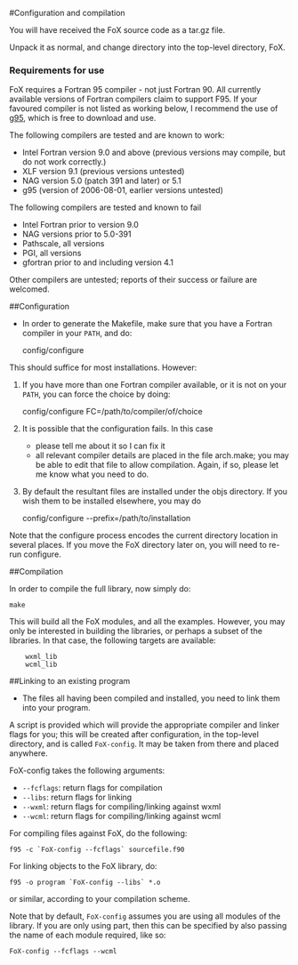 #Configuration and compilation

You will have received the FoX source code as a tar.gz file.

Unpack it as normal, and change directory into the top-level directory, FoX.


### Requirements for use

FoX requires a Fortran 95 compiler - not just Fortran 90. All currently available versions of Fortran compilers claim to support F95. If your favoured compiler is not listed as working below, I recommend the use of [g95](www.g95.org), which is free to download and use.

The following compilers are tested and are known to work:

* Intel Fortran version 9.0 and above (previous versions may compile, but do not work correctly.)
* XLF version 9.1 (previous versions untested)
* NAG version 5.0 (patch 391 and later) or 5.1
* g95 (version of 2006-08-01, earlier versions untested)

The following compilers are tested and known to fail

* Intel Fortran prior to version 9.0
* NAG versions prior to 5.0-391
* Pathscale, all versions
* PGI, all versions
* gfortran prior to and including version 4.1

Other compilers are untested; reports of their success or failure are welcomed.

##Configuration

* In order to generate the Makefile, make sure that you have a Fortran compiler in your `PATH`, and do:

	config/configure

This should suffice for most installations. However:

1. If you have more than one Fortran compiler available, or it is not on your `PATH`, you can force the choice by doing:

	config/configure FC=/path/to/compiler/of/choice

2. It is possible that the configuration fails. In this case
	*  please tell me about it so I can fix it
  	* all relevant compiler details are placed in the file arch.make; you may be able to edit that file to allow compilation. Again, if so, please let me know what you need to do.

3. By default the resultant files are installed under the objs directory. If you wish them to be installed elsewhere, you may do

	config/configure --prefix=/path/to/installation

Note that the configure process encodes the current directory location in several
places.  If you move the FoX directory later on, you will need to re-run configure.

##Compilation

In order to compile the full library, now simply do:

	make

This will build all the FoX modules, and all the examples.
However, you may only be interested in building the libraries, or perhaps a subset of the libraries. In that case, the following targets are available:

        wxml_lib
        wcml_lib

##Linking to an existing program

* The files all having been compiled and installed, you need to link them into your program.

A script is provided which will provide the appropriate compiler and linker flags for you; this will be created after configuration, in the top-level directory, and is called `FoX-config`. It may be taken from there and placed anywhere.

FoX-config takes the following arguments:

* `--fcflags`: return flags for compilation
* `--libs`: return flags for linking
* `--wxml`: return flags for compiling/linking against wxml
* `--wcml`: return flags for compiling/linking against wcml


For compiling files against FoX, do the following:

 	f95 -c `FoX-config --fcflags` sourcefile.f90

For linking objects to the FoX library, do:

  	f95 -o program `FoX-config --libs` *.o

or similar, according to your compilation scheme. 

Note that by default, `FoX-config` assumes you are using all modules of the library. If you are only using part, then this can be specified by also passing the name of each module required, like so:

	FoX-config --fcflags --wcml
